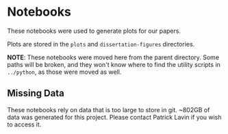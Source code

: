 # Notebooks

These notebooks were used to generate plots for our papers. 

Plots are stored in the `plots` and `dissertation-figures` directories.

__NOTE__: These notebooks were moved here from the parent directory. Some paths will be broken, and they won't know where to find the utility scripts in `../python`, as those were moved as well. 

## Missing Data

These notebooks rely on data that is too large to store in git. ~802GB of data was generated for this project. Please contact Patrick Lavin if you wish to access it.
